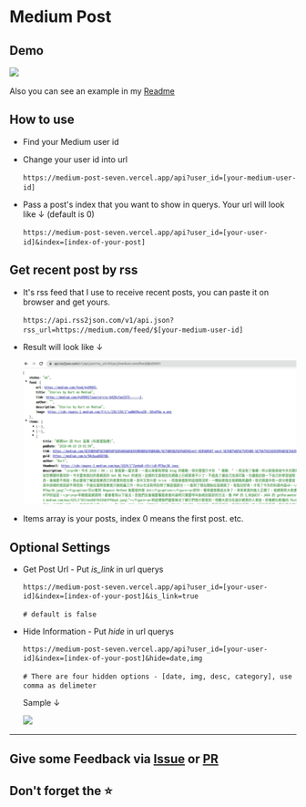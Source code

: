 # Medium Post

## Demo

<img height="200" src="https://medium-post-seven.vercel.app/api?user_id=@s09001" />

Also you can see an example in my
[Readme](https://github.com/kurt-liao/kurt-liao)

## How to use

- Find your Medium user id
- Change your user id into url

  `https://medium-post-seven.vercel.app/api?user_id=[your-medium-user-id]`

- Pass a post's index that you want to show in querys. Your url
  will look like ↓ (default is 0)

  `https://medium-post-seven.vercel.app/api?user_id=[your-user-id]&index=[index-of-your-post]`

## Get recent post by rss

- It's rss feed that I use to receive recent posts, you can paste it on browser
  and get yours.

  `https://api.rss2json.com/v1/api.json?rss_url=https://medium.com/feed/$[your-medium-user-id]`

- Result will look like ↓

  ![](/img/rss-result.png)

- Items array is your posts, index 0 means the first post. etc.

## Optional Settings

- Get Post Url - Put *is_link* in url querys

  ```
  https://medium-post-seven.vercel.app/api?user_id=[your-user-id]&index=[index-of-your-post]&is_link=true

  # default is false
  ```
- Hide Information - Put *hide* in url querys

  ```
  https://medium-post-seven.vercel.app/api?user_id=[your-user-id]&index=[index-of-your-post]&hide=date,img

  # There are four hidden options - [date, img, desc, category], use comma as delimeter 
  ```

  Sample  ↓

  <img height="200" src="https://medium-post-seven.vercel.app/api?user_id=@s09001&hide=date,category" />
---

## Give some Feedback via [Issue](https://github.com/kurt-liao/medium-post/issues) or [PR](https://github.com/kurt-liao/medium-post/pulls)

## Don't forget the ⭐
